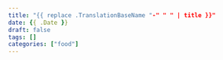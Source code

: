 ```yaml
---
title: "{{ replace .TranslationBaseName "-" " " | title }}"
date: {{ .Date }}
draft: false
tags: []
categories: ["food"]
---
```


